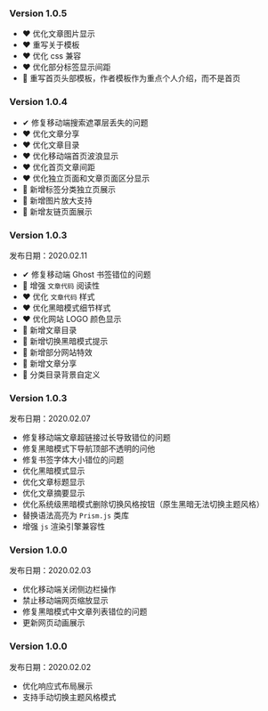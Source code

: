 ### Version 1.0.5
- ❤ 优化文章图片显示
- ❤ 重写关于模板
- ❤ 优化 css 兼容
- ❤ 优化部分标签显示间距
- 🎁 重写首页头部模板，作者模板作为重点个人介绍，而不是首页
### Version 1.0.4
- ✔ 修复移动端搜索遮罩层丢失的问题
- ❤ 优化文章分享
- ❤ 优化文章目录
- ❤ 优化移动端首页波浪显示
- ❤ 优化首页文章间距
- ❤ 优化独立页面和文章页面区分显示
- 🎁 新增标签分类独立页展示
- 🎁 新增图片放大支持
- 🎁 新增友链页面展示
### Version 1.0.3
发布日期：2020.02.11

- ✔ 修复移动端 Ghost 书签错位的问题
- 👀 增强 `文章代码` 阅读性
- ❤ 优化 `文章代码` 样式
- ❤ 优化黑暗模式细节样式
- ❤ 优化网站 LOGO 颜色显示
- 🎁 新增文章目录
- 🎁 新增切换黑暗模式提示
- 🎁 新增部分网站特效
- 🎁 新增文章分享
- 🎁 分类目录背景自定义
### Version 1.0.3
发布日期：2020.02.07

- 修复移动端文章超链接过长导致错位的问题
- 修复黑暗模式下导航顶部不透明的问他
- 修复书签字体大小错位的问题
- 优化黑暗模式显示
- 优化文章标题显示
- 优化文章摘要显示
- 优化系统级黑暗模式删除切换风格按钮（原生黑暗无法切换主题风格）
- 替换语法高亮为 `Prism.js` 类库
- 增强 `js` 渲染引擎兼容性
### Version 1.0.0
发布日期：2020.02.03

- 优化移动端关闭侧边栏操作
- 禁止移动端网页缩放显示
- 修复黑暗模式中文章列表错位的问题
- 更新网页动画展示
### Version 1.0.0
发布日期：2020.02.02

- 优化响应式布局展示
- 支持手动切换主题风格模式

